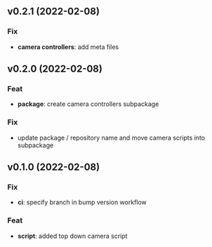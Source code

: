 ## v0.2.1 (2022-02-08)

### Fix

- **camera controllers**: add meta files

## v0.2.0 (2022-02-08)

### Feat

- **package**: create camera controllers subpackage

### Fix

- update package / repository name and move camera scripts into subpackage

## v0.1.0 (2022-02-08)

### Fix

- **ci**: specify branch in bump version workflow

### Feat

- **script**: added top down camera script
